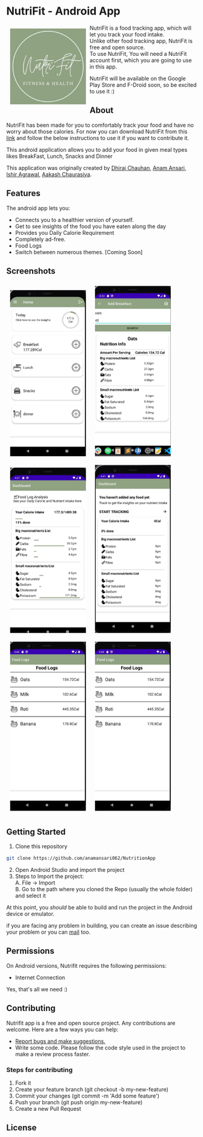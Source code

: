 # NutriFit - Android App
<!-- This app helps track food intake and helps to figure out your diet.
 -->
<img src ="app/src/main/ic_launcher-playstore.png" align="left"
width="200" hspace="10" vspace="10">

NutriFit is a food tracking app, which will let you track your food intake.  
Unlike other food tracking app, NutriFit is free and open source.  
To use NutriFit, You will need a NutriFit account first, which you are going to use in this app.

NutriFit will be available on the Google Play Store and F-Droid soon, so be excited to use it :)
  
## About

NutriFit has been made for you to comfortably track your food and have no worry about those calories.
For now you can download NutriFit from this 
[link](https://drive.google.com/file/d/1EBTqvHceNQQAwT2ZfZ-IWwAIHtH5FIz2/view?usp=sharing) and follow the below instructions to use it if you want to contribute it.

This android application allows you to add your food in given meal types likes BreakFast, Lunch, Snacks and Dinner

This application was originally created by [Dhiraj Chauhan](https://github.com/cdhiraj40), [Anam Ansari](https://github.com/anamansari062), [Ishir Agrawal](https://github.com/ishir21), [Aakash Chaurasiya](https://github.com/akki2021).

## Features

The android app lets you:
- Connects you to a healthier version of yourself.
- Get to see insights of the food you have eaten along the day
- Provides you Daily Calorie Requirement
- Completely ad-free.
- Food Logs 
- Switch between numerous themes. [Coming Soon]

## Screenshots
<p float="left">
  <img src="/assets/home.jpg" width="200" hspace="10" vspace="10"/>
  <img src="/assets/add_breakfast.jpeg" width="200" hspace="10" vspace="10"/> 
  <img src="/assets/dashboard.jpg" width="200" hspace="10" vspace="10"/>
 <img src="/assets/no_food_dashboard.jpg"  width="200" hspace="10" vspace="10"/>
 <img src="/assets/food_logs.jpg" width="200" hspace="10" vspace="10">
 <img src="/assets/food_logs.jpg" width="200" hspace="10" vspace="10">
</p>

## Getting Started
1. Clone this repository 

```bash
git clone https://github.com/anamansari062/NutritionApp
```
2. Open Android Studio and import the project
3. Steps to Import the project:  
   A. File -> Import  
   B. Go to the path where you cloned the Repo (usually the whole folder) and select it
   
At this point, you *should* be able to build and run the project in the Android device or emulator.

if you are facing any problem in building, you can create an issue describing your problem or you can [mail](mailto:chauhandhiraj40@gmail.com) too.

## Permissions

On Android versions, Nutrifit requires the following permissions:
- Internet Connection

Yes, that's all we need :)

## Contributing

Nutrifit app is a free and open source project. Any contributions are welcome. Here are a few ways you can help:
 * [Report bugs and make suggestions.](https://github.com/anamansari062/NutritionApp/issues)
 * Write some code. Please follow the code style used in the project to make a review process faster.

### Steps for contributing
1. Fork it
2. Create your feature branch (git checkout -b my-new-feature)
3. Commit your changes (git commit -m 'Add some feature')
5. Push your branch (git push origin my-new-feature)
6. Create a new Pull Request

## License
